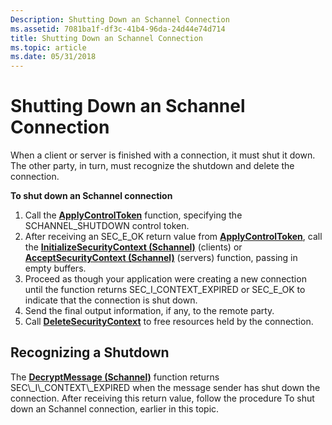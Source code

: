 ```yaml
---
Description: Shutting Down an Schannel Connection
ms.assetid: 7081ba1f-df3c-41b4-96da-24d44e74d714
title: Shutting Down an Schannel Connection
ms.topic: article
ms.date: 05/31/2018
---
```


# Shutting Down an Schannel Connection

When a client or server is finished with a connection, it must shut it down. The other party, in turn, must recognize the shutdown and delete the connection.

**To shut down an Schannel connection**

1.  Call the [**ApplyControlToken**](/windows/desktop/api/Sspi/nf-sspi-applycontroltoken) function, specifying the SCHANNEL\_SHUTDOWN control token.
2.  After receiving an SEC\_E\_OK return value from [**ApplyControlToken**](/windows/desktop/api/Sspi/nf-sspi-applycontroltoken), call the [**InitializeSecurityContext (Schannel)**](https://msdn.microsoft.com/library/Aa375924(v=VS.85).aspx) (clients) or [**AcceptSecurityContext (Schannel)**](https://msdn.microsoft.com/library/Aa374708(v=VS.85).aspx) (servers) function, passing in empty buffers.
3.  Proceed as though your application were creating a new connection until the function returns SEC\_I\_CONTEXT\_EXPIRED or SEC\_E\_OK to indicate that the connection is shut down.
4.  Send the final output information, if any, to the remote party.
5.  Call [**DeleteSecurityContext**](/windows/desktop/api/Sspi/nf-sspi-deletesecuritycontext) to free resources held by the connection.

## Recognizing a Shutdown

The [**DecryptMessage (Schannel)**](https://msdn.microsoft.com/library/Aa375348(v=VS.85).aspx) function returns SEC\_I\_CONTEXT\_EXPIRED when the message sender has shut down the connection. After receiving this return value, follow the procedure To shut down an Schannel connection, earlier in this topic.

 

 




